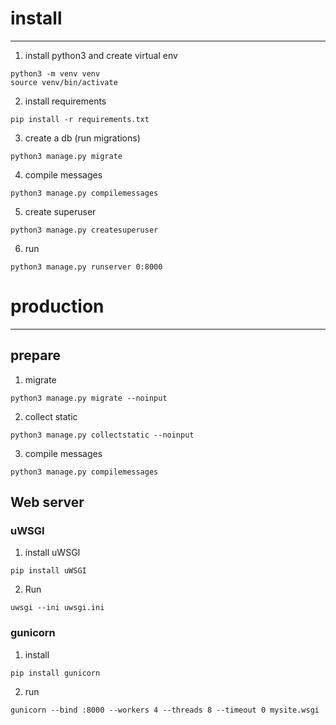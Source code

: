 # install

---

1. install python3 and create virtual env
```shell
python3 -m venv venv
source venv/bin/activate
```
2. install requirements
```shell
pip install -r requirements.txt
```
3. create a db (run migrations)
```shell
python3 manage.py migrate
```
4. compile messages
```shell
python3 manage.py compilemessages
```
5. create superuser
```shell
python3 manage.py createsuperuser
```
6. run
```shell
python3 manage.py runserver 0:8000
```


# production

---

## prepare

1. migrate
```shell
python3 manage.py migrate --noinput

```

2. collect static
```shell
python3 manage.py collectstatic --noinput
```

3. compile messages
```shell
python3 manage.py compilemessages
```

## Web server

### uWSGI

1. install uWSGI
```shell
pip install uWSGI
```

2. Run
```shell
uwsgi --ini uwsgi.ini
```

### gunicorn

1. install
```shell
pip install gunicorn
```
2. run
```shell
gunicorn --bind :8000 --workers 4 --threads 8 --timeout 0 mysite.wsgi
```
